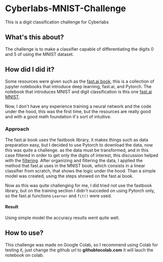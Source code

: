 # Cyberlabs-MNIST-Challenge
This is a digit classification challenge for Cyberlabs


## What's this about?

The challenge is to make a classifier capable of differentiating the digits 0 and 5 of using the MNIST dataset.

## How did I did it?

Some resources were given such as the [fast.ai book](https://github.com/fastai/fastbook), this is a collection of jupyter notebooks that introduce deep learning, fast.ai, and Pytorch. The notebook that introduces MNIST and digit classification is this one [fast.ai MNIST](https://github.com/fastai/fastbook/blob/master/04_mnist_basics.ipynb).

Now, I don't have any experience training a neural network and the code under the hood, this was the first time, but the resources are really good and with a good math foundation it's sort of intuitive. 

### Approach

 The fast.ai book uses the fastbook library, it makes things such as data preparation easy, but I decided to use Pytorch to download the data, now this was quite a challenge. as the data must be transformed, and in this case filtered in order to get only the digits of interest, this discussion helped with the [filtering](https://discuss.pytorch.org/t/how-to-use-one-class-of-number-in-mnist/26276/19). After organizing and filtering the data, I applied the method that fast.ai uses in the MNIST book, which consists in a linear classifier from scratch, that shows the logic under the hood. Than a simple model was created, using the steps showed on the fast.ai book. 
 
Now as this was quite challenging for me, I did tried not use the fastbook library, but on the training section I didn't succeded on using Pytorch only, so the fast.ai functions ``Learner`` and ``fit()`` were used. 

#### Result
Using simple model the accuracy results went quite well.


## How to use?

This challenge was made on Google Colab, so I recommend using Colab for testing it, just change the github url to **githubtocolab.com** it will lauch the notebook on colab.

